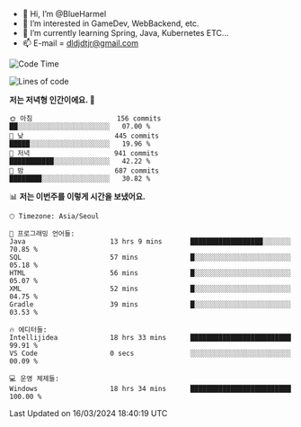 - 👋 Hi, I’m @BlueHarmel
- 👀 I’m interested in GameDev, WebBackend, etc.
- 🌱 I’m currently learning Spring, Java, Kubernetes ETC...
- 📫 E-mail = dldjdtjr@gmail.com
  <!--START_SECTION:waka-->
![Code Time](http://img.shields.io/badge/Code%20Time-483%20hrs%202%20mins-blue)

![Lines of code](https://img.shields.io/badge/%EC%A0%80%EB%8A%94%20%EC%97%AC%ED%83%9C%EA%B9%8C%EC%A7%80%20-39.8%20million%20%EC%A4%84%EC%9D%98%20%EC%BD%94%EB%93%9C%EB%A5%BC%20%EC%9E%91%EC%84%B1%ED%96%88%EC%96%B4%EC%9A%94.-blue)

**저는 저녁형 인간이에요. 🦉** 

```text
🌞 아침                     156 commits         ██░░░░░░░░░░░░░░░░░░░░░░░   07.00 % 
🌆 낮　                     445 commits         █████░░░░░░░░░░░░░░░░░░░░   19.96 % 
🌃 저녁                     941 commits         ███████████░░░░░░░░░░░░░░   42.22 % 
🌙 밤　                     687 commits         ████████░░░░░░░░░░░░░░░░░   30.82 % 
```


📊 **저는 이번주를 이렇게 시간을 보냈어요.** 

```text
🕑︎ Timezone: Asia/Seoul

💬 프로그래밍 언어들: 
Java                     13 hrs 9 mins       ██████████████████░░░░░░░   70.85 % 
SQL                      57 mins             █░░░░░░░░░░░░░░░░░░░░░░░░   05.18 % 
HTML                     56 mins             █░░░░░░░░░░░░░░░░░░░░░░░░   05.07 % 
XML                      52 mins             █░░░░░░░░░░░░░░░░░░░░░░░░   04.75 % 
Gradle                   39 mins             █░░░░░░░░░░░░░░░░░░░░░░░░   03.53 % 

🔥 에디터들: 
Intellijidea             18 hrs 33 mins      █████████████████████████   99.91 % 
VS Code                  0 secs              ░░░░░░░░░░░░░░░░░░░░░░░░░   00.09 % 

💻 운영 체제들: 
Windows                  18 hrs 34 mins      █████████████████████████   100.00 % 
```


 Last Updated on 16/03/2024 18:40:19 UTC
<!--END_SECTION:waka-->
<!---
BlueHarmel/BlueHarmel is a ✨ special ✨ repository because its `README.md` (this file) appears on your GitHub profile.
You can click the Preview link to take a look at your changes.
--->

